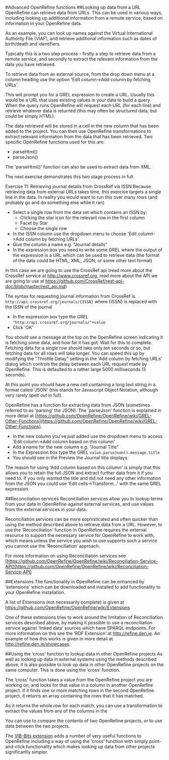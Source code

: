 #Advanced OpenRefine functions
##Looking up data from a URL
OpenRefine can retrieve data from URLs. This can be used in various ways, including looking up additional information from a remote service, based on information in your OpenRefine data.

As an example, you can look up names against the Virtual International Authority File (VIAF), and retrieve additional information such as dates of birth/death and identifiers.

Typically this is a two step process - firstly a step to retrieve data from a remote service, and secondly to extract the relevant information from the data you have retrieved.

To retrieve data from an external source, from the drop down menu at a column heading use the option 'Edit column->Add column by fetching URLs'.

This will prompt you for a GREL expression to create a URL. Usually this would be a URL that uses existing values in your data to build a query. When the query runs OpenRefine will request each URL (for each line) and retrieve whatever data is returned (this may often be structured data, but could be simply HTML).

The data retrieved will be stored in a cell in the new column that has been added to the project. You can then use OpenRefine transformations to extract relevant information from the data that has been retrieved. Two specific OpenRefine functions used for this are:

* parseHtml()
* parseJson()

The 'parseHtml()' function can also be used to extract data from XML.

The next exercise demonstrates this two stage process in full.

Exercise 11: Retrieving journal details from CrossRef via ISSN
Because retrieving data from external URLs takes time, this exercise targets a single line in the data. In reality you would want to run this over many rows (and probably go and do something else while it ran)
* Select a single row from the data set which contains an ISSN by:
    * Clicking the star icon for the relevant row in the first column
    * Facet by Star
    * Choose the single row
* In the ISSN column use the dropdown menu to choose 'Edit column->Add column by fetching URLs'
* Give the column a name e.g. "Journal details"
* In the expression box you need to write some GREL where the output of the expression is a URL which can be used to retrieve data (the format of the data could be HTML, XML, JSON, or some other text format)

In this case we are going to use the CrossRef api (read more about the CrossRef service at http://www.crossref.org, read more about the API we are going to use at https://github.com/CrossRef/rest-api-doc/blob/master/rest_api.md)

The syntax for requesting journal information from CrossRef is ```http://api.crossref.org/journals/{ISSN}``` where {ISSN} is replaced with the ISSN of the journal

* In the expression box type the GREL ```"http://api.crossref.org/journals/"+value```
* Click 'OK'

You should see a message at the top on the OpenRefine screen indicating it is fetching some data, and how far it has got. Wait for this to complete. Fetching data for a single row should take only ten seconds or so, but fetching data for all rows will take longer. You can speed this up by modifying the "Throttle Delay" setting in the 'Add column by fetching URLs' dialog which controls the delay between each URL request made by OpenRefine. This is defaulted to a rather large 5000 milliseconds (5 seconds).

At this point you should have a new cell containing a long text string in a format called 'JSON' (this stands for Javascript Object Notation, although very rarely spelt out in full).

OpenRefine has a function for extracting data from JSON (sometimes referred to as 'parsing' the JSON). The 'parseJson' function is explained in more detail at [https://github.com/OpenRefine/OpenRefine/wiki/GREL-Other-Functions](https://github.com/OpenRefine/OpenRefine/wiki/GREL-Other-Functions).

* In the new column you've just added use the dropdown menu to access 'Edit column->Add column based on this column'
* Add a name for the new column e.g. "Journal Title"
* In the Expression box type the GREL ```value.parseJson().message.title```
* You should see in the Preview the Journal title displays

The reason for using 'Add column based on this column' is simply that this allows you to retain the full JSON and extract further data from it if you need to. If you only wanted the title and did not need any other information from the JSON you could use 'Edit cells->Transform...' with the same GREL expression.

##Reconciliation services
Reconciliation services allow you to lookup terms from your data in OpenRefine against external services, and use values from the external services in your data.

Reconciliation services can be more sophisticated and often quicker than using the method described above to retrieve data from a URL. However, to use the ‘Reconciliation’ function in OpenRefine requires the external resource to support the necessary service for OpenRefine to work with, which means unless the service you wish to use supports such a service you cannot use the ‘Reconciliation’ approach.

For more information on using Reconciliation services see [https://github.com/OpenRefine/OpenRefine/wiki/Reconciliation-Service-API](https://github.com/OpenRefine/OpenRefine/wiki/Reconciliation-Service-API)

##Extensions
The functionality in OpenRefine can be enhanced by ‘extensions’ which can be downloaded and installed to add functionality to your OpenRefine installation.

A list of Extensions (not necessarily complete) is given at https://github.com/OpenRefine/OpenRefine/wiki/Extensions

One of these extensions tries to work around the limitation of Reconciliation services described above, by making it possible to use a reconciliation service against ‘linked data’ sources which have SPARQL endpoints. For more information on this see the ‘RDF Extension’ at http://refine.deri.ie. An example of how this works is given in more detail at http://refine.deri.ie/showcases.

##Using the ‘cross’ function to lookup data in other OpenRefine projects
As well as looking up data in external systems using the methods described above, it is also possible to look up data in other OpenRefine projects on the same computer. This is done using the ‘cross’ function.

The ‘cross’ function takes a value from the OpenRefine project you are working on, and looks for that value in a column in another OpenRefine project. If it finds one or more matching rows in the second OpenRefine project, it returns an array containing the rows that it has matched.

As it returns the whole row for each match, you can use a transformation to extract the values from any of the columns in the 

You can use to compare the contents of two OpenRefine projects, or to use data between the two projects.

The [VIB-Bits extension](https://www.bits.vib.be/index.php/software-overview/openrefine) adds a number of very useful functions to OpenRefine including a way of using the 'cross' function with simply point-and-click functionality which makes looking up data from other projects significantly simpler.